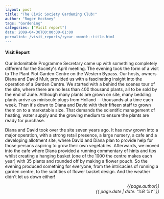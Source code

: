 ```yaml
---
layout: post
title: "The Civic Society Gardening Club!"
author: "Roger Hockney"
tags: "Gardening"
categories: [“Visit report"]
date: 2009-04-30T00:00:00+01:00
permalink: /visit_reports/:year-:month-:title.html
---
```

#### Visit Report ####

Our indomitable Programme Secretary came up with something completely different for the Society's April meeting. The evening took the form of a visit to The Plant Plot Garden Centre on the Western Bypass. Our hosts, owners Diana and David Muir, provided us with a fascinating insight into the operation of a Garden Centre. We started with a behind the scenes tour of the site, where there are no less than 400 thousand plants, all to be sold by the end of June. Although many plants are grown on site, many bedding plants arrive as miniscule plugs from Holland -- thousands at a time each week. Then it's down to Diana and David with their fifteen staff to grown them on to a marketable size. That demands the scientific management of heating, water supply and the growing medium to ensure the plants are ready for purchase. 

Diana and David took over the site seven years ago. It has now grown into a major operation, with a strong retail presence, a large nursery, a cafe and a developing allotment site, where David and Diana plan to provide help for those persons aspiring to grow their own vegetables. Afterwards, we moved into the cafe where Diana provided a running commentary of hints and tips whilst creating a hanging basket (one of the 1000 the centre makes each year) with 35 plants and rounded off by making a flower pouch. So the evening produced something for everyone, from the intricacies of running a garden centre, to the subtlties of flower basket design. And the weather didn't let us down either!

<p align="right"><i> {{page.author}} <br> {{ page.date | date: '%B %Y' }} </i></p>
